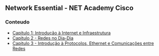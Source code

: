 ## Network Essential - NET Academy Cisco

### Conteudo

- [Capitulo 1: Introdução à Internet e Infraestrutura](01-Introducao_Internet.md)
- [Capitulo 2 - Redes no Dia-Dia](02-Redes_no_dia_dia.md)
- [Capitulo 3 - Introdução à Protocolos, Ethernet e Comunicações entre Redes](03_Ethernet.md)

